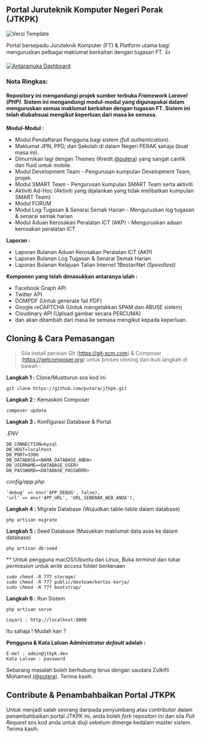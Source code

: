 ## Portal Juruteknik Komputer Negeri Perak (JTKPK)

![Versi Template](http://img.shields.io/badge/Versi-v1.0-green.svg)

Portal bersepadu Juruteknik Komputer (FT) & Platform utama bagi menguruskan pelbagai maklumat berkaitan dengan tugasan FT. :+1:

[![Antaramuka Dashboard](https://s13.postimg.org/9gbnu98rr/Screen_Shot_2016_11_01_at_4_06_55_PM.png)](https://postimg.org/image/caet7paxv/)

### **Nota Ringkas:**

#### Repository ini mengandungi projek sumber terbuka *Framework Laravel (PHP)*. Sistem ini mengandungi modul-modul yang digunapakai dalam menguruskan semua maklumat berkaitan dengan tugasan FT. Sistem ini telah diubahsuai mengikut keperluan dari masa ke semasa.

**Modul-Modul :**

* Modul Pendaftaran Pengguna bagi sistem *(full authentication)*.
* Maklumat JPN, PPD, dan Sekolah di dalam Negeri PERAK sahaja (buat masa ini).
* Dimurnikan lagi dengan Themes (Kredit [@putera](https://github.com/putera)) yang sangat cantik dan fluid untuk mobile.
* Modul Development Team - Pengurusan kumpulan Development Team, projek.
* Modul SMART Team - Pengurusan kumpulan SMART Team serta aktiviti.
* Aktiviti Ad-Hoc (Aktiviti yang dijalankan yang tidak melibatkan kumpulan SMART Team)
* Modul FORUM
* Modul Log Tugasan & Senarai Semak Harian - Menguruskan log tugasan & senarai semak harian
* Modul Aduan Kerosakan Peralatan ICT (AKP) - Menguruskan aduan kerosakan peralatan ICT

**Laporan :**

* Laporan Bulanan Aduan Kerosakan Peralatan ICT (AKP)
* Laporan Bulanan Log Tugasan & Senarai Semak Harian
* Laporan Bulanan Kelajuan Talian Internet 1BestariNet *(Speedtest)*

**Komponen yang telah dimasukkan antaranya ialah :**

* Facebook Graph API
* Twitter API
* DOMPDF (Untuk generate fail PDF)
* Google reCAPTCHA (Untuk mengelakkan SPAM dan ABUSE sistem)
* Cloudinary API (Upload gambar secara PERCUMA)
* dan akan ditambah dari masa ke semasa mengikut kepada keperluan.

## Cloning & Cara Pemasangan

> Sila install perisian Git (https://git-scm.com) & Composer (https://getcomposer.org) untuk proses cloning dan ikuti langkah di bawah :

**Langkah 1 :** Clone/Muatturun sos kod ini
```
git clone https://github.com/putera/jtkpk.git
```

**Langkah 2 :** Kemaskini Composer
```
composer update
```

**Langkah 3 :** Konfigurasi Database & Portal

*.ENV*

```
DB_CONNECTION=mysql
DB_HOST=localhost
DB_PORT=3306
DB_DATABASE=<NAMA_DATABASE_ANDA>
DB_USERNAME=<DATABASE_USER>
DB_PASSWORD=<DATABASE_PASSWORD>
```

*config/app.php*

```
'debug' => env('APP_DEBUG', false),
'url' => env('APP_URL', 'URL_SEBENAR_WEB_ANDA'),
```

**Langkah 4 :** Migrate Database (Wujudkan table-table dalam database)
```
php artisan migrate
```

**Langkah 5 :** Seed Database (Masukkan maklumat data asas ke dalam database)
```
php artisan db:seed
```

** Untuk pengguna macOS/Ubuntu dan Linux, Buka *terminal* dan tukar *permission* untuk *write access* folder berkenaan
```
sudo chmod -R 777 storage/
sudo chmod -R 777 public/devteam/kertas-kerja/
sudo chmod -R 777 bootstrap/
```

**Langkah 6 :** Run Sistem
```
php artisan serve
```

```
Layari : http://localhost:8000
```

Itu sahaja ! Mudah kan ?

**Pengguna & Kata Laluan Administrator *default* adalah :**
```
E-mel : admin@jtkpk.dev
Kata Laluan : password
```

Sebarang masalah boleh berhubung terus dengan saudara Zulkifli Mohamed [(@putera)](https://github.com/putera). Terima kasih.

## Contribute & Penambahbaikan Portal JTKPK

Untuk menjadi salah seorang daripada penyumbang atau contributor dalam penambahbaikan portal JTKPK ini, anda boleh *fork* repositori ini dan sila *Pull Request* sos kod anda untuk diuji sebelum dimerge kedalam master sistem. Terima kasih.
